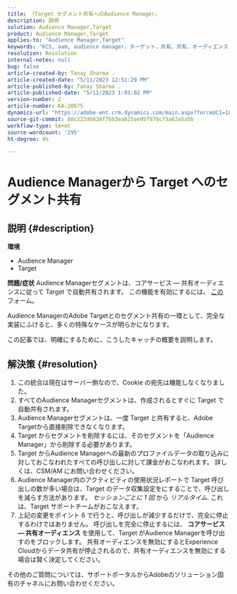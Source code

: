 ```yaml
---
title: 「Target セグメント共有へのAudience Manager」
description: 説明
solution: Audience Manager,Target
product: Audience Manager,Target
applies-to: "Audience Manager,Target"
keywords: "KCS, aam, audience manager，ターゲット，共有，共有，オーディエンス，セグメント，表示"
resolution: Resolution
internal-notes: null
bug: false
article-created-by: Tanay Sharma .
article-created-date: "5/11/2023 12:51:29 PM"
article-published-by: Tanay Sharma .
article-published-date: "5/11/2023 1:03:02 PM"
version-number: 2
article-number: KA-20675
dynamics-url: "https://adobe-ent.crm.dynamics.com/main.aspx?forceUCI=1&pagetype=entityrecord&etn=knowledgearticle&id=51f88e8b-faef-ed11-8849-6045bd006079"
source-git-commit: 80c222d6830f7bb3eab25ae95f970c73a62a5a5b
workflow-type: tm+mt
source-wordcount: '295'
ht-degree: 4%

---
```


# Audience Managerから Target へのセグメント共有

## 説明 {#description}

<b>環境</b>
- Audience Manager
- Target 

<b>問題/症状</b>
Audience Managerセグメントは、コアサービス — 共有オーディエンスに従って Target で自動共有されます。 この機能を有効にするには、 [この](https://adobe.allegiancetech.com/cgi-bin/qwebcorporate.dll?idx=X8SVES) フォーム。

Audience ManagerのAdobe Targetとのセグメント共有の一環として、完全な実装にふけると、多くの特殊なケースが明らかになります。

この記事では、明確にするために、こうしたキャッチの概要を説明します。


## 解決策 {#resolution}


1. この統合は現在はサーバー側なので、Cookie の宛先は機能しなくなりました。
2. すべてのAudience Managerセグメントは、作成されるとすぐに Target で自動共有されます。
3. Audience Managerセグメントは、一度 Target と共有すると、Adobe Targetから直接削除できなくなります。
4. Target からセグメントを削除するには、そのセグメントを「Audience Manager」から削除する必要があります。
5. Target からAudience Managerへの最新のプロファイルデータの取り込みに対しておこなわれたすべての呼び出しに対して課金がおこなわれます。 詳しくは、CSM/AM にお問い合わせください。
6. Audience Manager内のアクティビティの使用状況レポートで Target 呼び出しの数が多い場合は、Target のデータ収集設定をにすることで、呼び出しを減らす方法があります。 *セッションごとに 1 回* から *リアルタイム*. これは、Target サポートチームがおこなえます。
7. 上記の変更をポイント 6 で行うと、呼び出しが減少するだけで、完全に停止するわけではありません。 呼び出しを完全に停止するには、 <b>コアサービス — 共有オーディエンス </b>を使用して、Target がAudience Managerを呼び出すのをブロックします。 共有オーディエンスを無効にするとExperience Cloudからデータ共有が停止されるので、共有オーディエンスを無効にする場合は賢く決定してください。


その他のご質問については、サポートポータルからAdobeのソリューション固有のチャネルにお問い合わせください。
